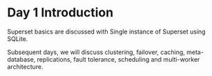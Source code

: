 # Day 1 Introduction

Superset basics are discussed with Single instance of Superset using SQLite.

Subsequent days, we will discuss clustering, failover, caching, meta-database, replications, fault tolerance,
scheduling and multi-worker architecture.

